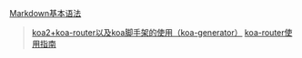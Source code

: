 [ Markdown基本语法](https://www.jianshu.com/p/191d1e21f7ed)

 > [koa2+koa-router以及koa脚手架的使用（koa-generator）](https://blog.csdn.net/qq_36587420/article/details/90212240)
 [koa-router使用指南](https://blog.csdn.net/luchuanqi67/article/details/81475077)





 <!-- https://zhuanlan.zhihu.com/p/51546783  最佳实践目录 -->